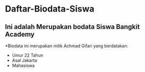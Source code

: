 Daftar-Biodata-Siswa
==
Ini adalah Merupakan bodata Siswa Bangkit Academy
--
*Biodata ini merupakan milik Achmad Gifari yang berdatakan:
- Umur 22 Tahun
- Asal Jakarta
- Mahasiswa
